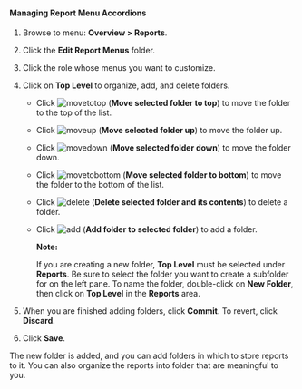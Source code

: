 #### Managing Report Menu Accordions

1.  Browse to menu: **Overview > Reports**.

2.  Click the **Edit Report Menus** folder.

3.  Click the role whose menus you want to customize.

4.  Click on **Top Level** to organize, add, and delete folders.

      - Click ![movetotop](../images/movetotop.png) (**Move selected folder to top**) to move
        the folder to the top of the list.

      - Click ![moveup](../images/moveup.png) (**Move selected folder up**) to move the folder
        up.

      - Click ![movedown](../images/movedown.png) (**Move selected folder down**) to move the
        folder down.

      - Click ![movetobottom](../images/movetobottom.png) (**Move selected folder to bottom**)
        to move the folder to the bottom of the list.

      - Click ![delete](../images/delete.png) (**Delete selected folder and its contents**) to
        delete a folder.

      - Click ![add](../images/add.png) (**Add folder to selected folder**) to add a folder.

        **Note:**

        If you are creating a new folder, **Top Level** must be selected
        under **Reports**. Be sure to select the folder you want to
        create a subfolder for on the left pane. To name the folder,
        double-click on **New Folder**, then click on **Top Level** in
        the **Reports** area.

5.  When you are finished adding folders, click **Commit**. To revert, click **Discard**.

6.  Click **Save**.

The new folder is added, and you can add folders in which to store reports to it. You can also organize the reports into folder that are meaningful to you.
